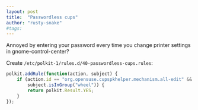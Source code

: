 ```yaml
---
layout: post
title:  "Passwordless cups"
author: "rusty-snake"
#tags:
---
```


Annoyed by entering your password every time you change printer settings in
gnome-control-center?

Create `/etc/polkit-1/rules.d/40-passwordless-cups.rules`:

```js
polkit.addRule(function(action, subject) {
    if (action.id == "org.opensuse.cupspkhelper.mechanism.all-edit" &&
        subject.isInGroup("wheel")) {
        return polkit.Result.YES;
    }
});
```
